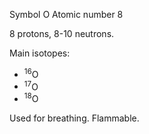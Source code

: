 Symbol O
Atomic number 8

8 protons, 8-10 neutrons.

Main isotopes:
- <sup>16</sup>O
- <sup>17</sup>O
- <sup>18</sup>O

Used for breathing.
Flammable.
